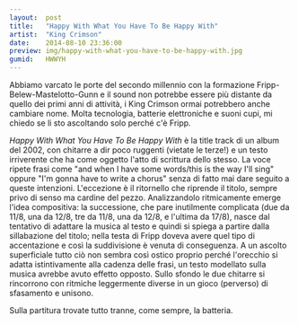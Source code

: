```yaml
---
layout:  post
title:   "Happy With What You Have To Be Happy With"
artist:  "King Crimson"
date:    2014-08-10 23:36:00
preview: img/happy-with-what-you-have-to-be-happy-with.jpg
gumid:   HWWYH
---
```


Abbiamo varcato le porte del secondo millennio con la formazione
Fripp-Belew-Mastelotto-Gunn e il sound non potrebbe essere più distante da
quello dei primi anni di attività, i King Crimson ormai potrebbero anche
cambiare nome.  Molta tecnologia, batterie elettroniche e suoni cupi, mi chiedo
se li sto ascoltando solo perché c'è Fripp.

*Happy With What You Have To Be Happy With* è la title track di un album del
2002, con chitarre a dir poco ruggenti (vietate le terze!) e un testo
irriverente che ha come oggetto l'atto di scrittura dello stesso. La voce
ripete frasi come "and when I have some words/this is the way I'll sing" oppure
"I'm gonna have to write a chorus" senza di fatto mai dare seguito a queste
intenzioni. L'eccezione è il ritornello che riprende il titolo, sempre privo di
senso ma cardine del pezzo. Analizzandolo ritmicamente emerge l'idea
compositiva: la successione, che pare inutilmente complicata (due da 11/8, una
da 12/8, tre da 11/8, una da 12/8, e l'ultima da 17/8), nasce dal tentativo di
adattare la musica al testo e quindi si spiega a partire dalla sillabazione del
titolo; nella testa di Fripp doveva avere quel tipo di accentazione e così la
suddivisione è venuta di conseguenza. A un ascolto superficiale tutto ciò non
sembra così ostico proprio perché l'orecchio si adatta istintivamente alla
cadenza delle frasi, un testo modellato sulla musica avrebbe avuto effetto
opposto. Sullo sfondo le due chitarre si rincorrono con ritmiche leggermente
diverse in un gioco (perverso) di sfasamento e unisono.

Sulla partitura trovate tutto tranne, come sempre, la batteria.

<!-- vim: set tw=79 spell spelllang=it: -->
